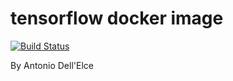# tensorflow docker image

[![Build Status](https://travis-ci.org/dellelce/tensorflow-docker.svg?branch=master)](https://travis-ci.org/ucontent/airflow-docker)

By Antonio Dell'Elce
